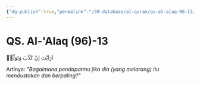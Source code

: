 ```yaml
---
{"dg-publish":true,"permalink":"/30-database/al-quran/qs-al-alaq-96-13/"}
---
```



# QS. Al-'Alaq (96)-13
اَرَاَيْتَ اِنْ كَذَّبَ وَتَوَلّٰىۗ

Artinya: *"Bagaimana pendapatmu jika dia (yang melarang) itu mendustakan dan berpaling?"*
